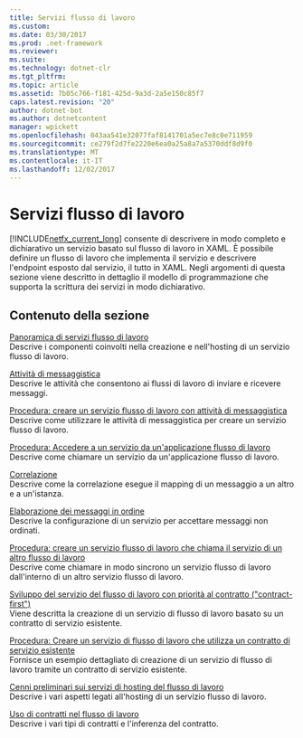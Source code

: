 ```yaml
---
title: Servizi flusso di lavoro
ms.custom: 
ms.date: 03/30/2017
ms.prod: .net-framework
ms.reviewer: 
ms.suite: 
ms.technology: dotnet-clr
ms.tgt_pltfrm: 
ms.topic: article
ms.assetid: 7b05c766-f181-425d-9a3d-2a5e150c85f7
caps.latest.revision: "20"
author: dotnet-bot
ms.author: dotnetcontent
manager: wpickett
ms.openlocfilehash: 043aa541e32077faf8141701a5ec7e8c0e711959
ms.sourcegitcommit: ce279f2d7fe2220e6ea0a25a8a7a5370ddf8d9f0
ms.translationtype: MT
ms.contentlocale: it-IT
ms.lasthandoff: 12/02/2017
---
```

# <a name="workflow-services"></a>Servizi flusso di lavoro
[!INCLUDE[netfx_current_long](../../../../includes/netfx-current-long-md.md)] consente di descrivere in modo completo e dichiarativo un servizio basato sul flusso di lavoro in XAML. È possibile definire un flusso di lavoro che implementa il servizio e descrivere l'endpoint esposto dal servizio, il tutto in XAML. Negli argomenti di questa sezione viene descritto in dettaglio il modello di programmazione che supporta la scrittura dei servizi in modo dichiarativo.  
  
## <a name="in-this-section"></a>Contenuto della sezione  
 [Panoramica di servizi flusso di lavoro](../../../../docs/framework/wcf/feature-details/workflow-services-overview.md)  
 Descrive i componenti coinvolti nella creazione e nell'hosting di un servizio flusso di lavoro.  
  
 [Attività di messaggistica](../../../../docs/framework/wcf/feature-details/messaging-activities.md)  
 Descrive le attività che consentono ai flussi di lavoro di inviare e ricevere messaggi.  
  
 [Procedura: creare un servizio flusso di lavoro con attività di messaggistica](../../../../docs/framework/wcf/feature-details/how-to-create-a-workflow-service-with-messaging-activities.md)  
 Descrive come utilizzare le attività di messaggistica per creare un servizio flusso di lavoro.  
  
 [Procedura: Accedere a un servizio da un'applicazione flusso di lavoro](../../../../docs/framework/wcf/feature-details/how-to-access-a-service-from-a-workflow-application.md)  
 Descrive come chiamare un servizio da un'applicazione flusso di lavoro.  
  
 [Correlazione](../../../../docs/framework/wcf/feature-details/correlation.md)  
 Descrive come la correlazione esegue il mapping di un messaggio a un altro e a un'istanza.  
  
 [Elaborazione dei messaggi in ordine](../../../../docs/framework/wcf/feature-details/out-of-order-message-processing.md)  
 Descrive la configurazione di un servizio per accettare messaggi non ordinati.  
  
 [Procedura: creare un servizio flusso di lavoro che chiama il servizio di un altro flusso di lavoro](../../../../docs/framework/wcf/feature-details/how-to-create-a-workflow-service-that-calls-another-workflow-service.md)  
 Descrive come chiamare in modo sincrono un servizio flusso di lavoro dall'interno di un altro servizio flusso di lavoro.  
  
 [Sviluppo del servizio del flusso di lavoro con priorità al contratto ("contract-first")](../../../../docs/framework/windows-workflow-foundation/contract-first-workflow-service-development.md)  
 Viene descritta la creazione di un servizio di flusso di lavoro basato su un contratto di servizio esistente.  
  
 [Procedura: Creare un servizio di flusso di lavoro che utilizza un contratto di servizio esistente](../../../../docs/framework/windows-workflow-foundation/how-to-create-a-workflow-service-that-consumes-an-existing-service-contract.md)  
 Fornisce un esempio dettagliato di creazione di un servizio di flusso di lavoro tramite un contratto di servizio esistente.  
  
 [Cenni preliminari sui servizi di hosting del flusso di lavoro](../../../../docs/framework/wcf/feature-details/hosting-workflow-services-overview.md)  
 Descrive i vari aspetti legati all'hosting di un servizio flusso di lavoro.  
  
 [Uso di contratti nel flusso di lavoro](../../../../docs/framework/wcf/feature-details/using-contracts-in-workflow.md)  
 Descrive i vari tipi di contratti e l'inferenza del contratto.
